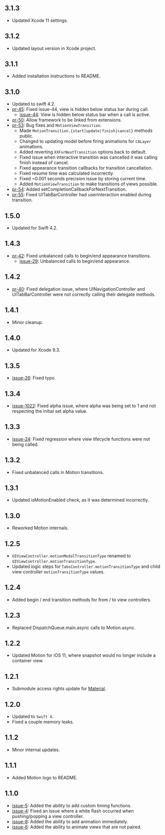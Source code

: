 ## 3.1.3

* Updated Xcode 11 settings.

## 3.1.2

* Updated layout version in Xcode project.

## 3.1.1

* Added installation instructions to README.

## 3.1.0

- Updated to swift 4.2.
- [pr-45](https://github.com/CosmicMind/Motion/pull/45): Fixed issue-44, view is hidden below status bar during call.
  - [issue-44](https://github.com/CosmicMind/Motion/issues/44): View is hidden below status bar when a call is active.
- [pr-50](https://github.com/CosmicMind/Motion/pull/50): Allow framework to be linked from extensions.
- [pr-53](https://github.com/CosmicMind/Motion/pull/53): Bug fixes and `MotionViewTransition`.
  - Made `MotionTransition.{start|update|finish|cancel}` methods public.
  - Changed to updating model before firing animations for `CALayer` animations.
  - Added reverting `XXForNextTransition` options back to default.
  - Fixed issue when interactive transition was cancelled it was calling finish instead of cancel.
  - Fixed appearance transition callbacks for transition cancellation.
  - Fixed resume time was calculated incorrectly.
  - Fixed ~0.001 seconds precision issue by storing current time.
  - Added `MotionViewTransition` to make transitions of views possible.
- [pr-54](https://github.com/CosmicMind/Motion/pull/54): Added setCompletionCallbackForNextTransition.
- [pr-55](https://github.com/CosmicMind/Motion/pull/55): Fixed UITabBarController had userinteraction enabled during transition.

## 1.5.0

* Updated for Swift 4.2.

## 1.4.3

* [pr-42](https://github.com/CosmicMind/Motion/pull/42): Fixed unbalanced calls to begin/end appearance transitions.
  * [issue-29](https://github.com/CosmicMind/Motion/issues/29): Unbalanced calls to begin/end appearance.

## 1.4.2

* [pr-40](https://github.com/CosmicMind/Motion/pull/40): Fixed delegation issue, where UINavigationController and UITabBarController were not correctly calling their delegate methods.

## 1.4.1

* Minor cleanup.

## 1.4.0

* Updated for Xcode 9.3. 

## 1.3.5

* [issue-26](https://github.com/CosmicMind/Motion/issues/26): Fixed typo. 

## 1.3.4

* [issue-1022](https://github.com/CosmicMind/Material/issues/1022): Fixed alpha issue, where alpha was being set to 1 and not respecting the initial set alpha value.

## 1.3.3

* [issue-24](https://github.com/CosmicMind/Motion/issues/24): Fixed regression where view lifecycle functions were not being called.

## 1.3.2

* Fixed unbalanced calls in Motion transitions.

## 1.3.1

* Updated isMotionEnabled check, as it was determined incorrectly. 

## 1.3.0

* Reworked Motion internals.

## 1.2.5

* `UIViewController.motionModalTransitionType` renamed to `UIViewController.motionTransitionType`.
* Updated logic steps for `TabsController.motionTransitionType` and child view controller `motionTransitionType` values.

## 1.2.4

* Added begin / end transition methods for from / to view controllers.

## 1.2.3

* Replaced DispatchQueue.main.async calls to Motion.async.

## 1.2.2

* Updated Motion for iOS 11, where snapshot would no longer include a container view.

## 1.2.1

* Submodule access rights update for [Material](https://github.com/CosmicMind/Material).

## 1.2.0

* Updated to `Swift 4`.
* Fixed a couple memory leaks.

## 1.1.2

* Minor internal updates.

## 1.1.1

* Added Motion logo to README.

## 1.1.0

* [issue-5](https://github.com/CosmicMind/Motion/issues/5): Added the ability to add custom timing functions.
* [issue-4](https://github.com/CosmicMind/Motion/issues/4): Fixed an issue where a white flash occurred when pushing/popping a view controller.
* [issue-8](https://github.com/CosmicMind/Motion/issues/8): Added the ability to add animation immediately.
* [issue-6](https://github.com/CosmicMind/Motion/issues/6): Added the ability to animate views that are not paired.
